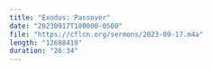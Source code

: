 ```yaml
---
title: "Exodus: Passover"
date: "20230917T100000-0500"
file: "https://cflcn.org/sermons/2023-09-17.m4a"
length: "12688419"
duration: "26:34"
---
```


